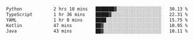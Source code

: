 <!-- <img align='right' src="https://github-readme-stats-eight-rose-90.vercel.app
/api?username=JesusJimenezG&show_icons=true&theme=radical">

### Hi there 👋 My name is Jesús.
- I'm a Computer Engineering student.
- I'm currently working as a Full stack Web developer and native Android Developer.

- Proghead.
- Inlärning svenska
- I also like to translate music on my YouTube channel. [![YouTube Views](https://img.shields.io/youtube/channel/views/UCWnlcC4_sV9Imcy9ysQpxHA?style=social)](https://www.youtube.com/channel/UCWnlcC4_sV9Imcy9ysQpxHA) -->
<!-- ![banner](https://github.com/JesusJimenezG/JesusJimenezG/blob/main/1.png) -->

<!--START_SECTION:waka-->

```txt
Python            2 hrs 10 mins   ███████▓░░░░░░░░░░░░░░░░░   30.13 %
TypeScript        1 hr 36 mins    █████▓░░░░░░░░░░░░░░░░░░░   22.31 %
YAML              1 hr 8 mins     ████░░░░░░░░░░░░░░░░░░░░░   15.75 %
Kotlin            47 mins         ██▓░░░░░░░░░░░░░░░░░░░░░░   10.95 %
Java              43 mins         ██▓░░░░░░░░░░░░░░░░░░░░░░   10.11 %
```

<!--END_SECTION:waka-->

<!--
**JesusJimenezG/JesusJimenezG** is a ✨ _special_ ✨ repository because its `README.md` (this file) appears on your GitHub profile.

Here are some ideas to get you started:

- 🔭 I’m currently working on ...
- 🌱 I’m currently learning ...
- 👯 I’m looking to collaborate on ...
- 🤔 I’m looking for help with ...
- 💬 Ask me about ...
- 📫 How to reach me: ...
- 😄 Pronouns: ...
- ⚡ Fun fact: ...
-->
